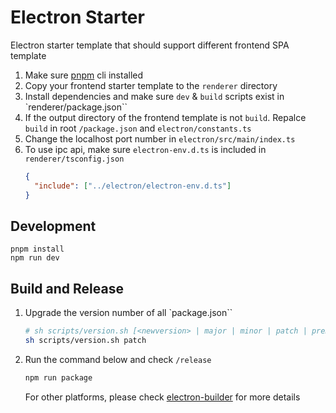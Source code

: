 # Electron Starter

Electron starter template that should support different frontend SPA template

1. Make sure [pnpm](https://pnpm.io/) cli installed
2. Copy your frontend starter template to the `renderer` directory
3. Install dependencies and make sure `dev` & `build` scripts exist in `renderer/package.json``
4. If the output directory of the frontend template is not `build`. Repalce `build` in root `/package.json` and `electron/constants.ts`
5. Change the localhost port number in `electron/src/main/index.ts`
6. To use ipc api, make sure `electron-env.d.ts` is included in `renderer/tsconfig.json`
   ```json
   {
     "include": ["../electron/electron-env.d.ts"]
   }
   ```

## Development

```
pnpm install
npm run dev
```

## Build and Release

1. Upgrade the version number of all `package.json``
   ```sh
   # sh scripts/version.sh [<newversion> | major | minor | patch | premajor | preminor | prepatch | prerelease | from-git]
   sh scripts/version.sh patch
   ```
2. Run the command below and check `/release`

   ```sh
   npm run package
   ```

   For other platforms, please check [electron-builder](https://www.electron.build/index.html) for more details
